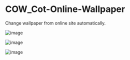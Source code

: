 # COW_Cot-Online-Wallpaper
Change wallpaper from online site automatically.

![image](https://user-images.githubusercontent.com/107354861/174424353-c090d59e-e73d-474b-8abf-a55a97c8910f.png)

![image](https://user-images.githubusercontent.com/107354861/174424383-d92ad9a9-a9f4-4841-bcd5-1c1e2485a9f6.png)

![image](https://user-images.githubusercontent.com/107354861/174431160-5e90bbb2-a45e-41e1-a637-e722867e9860.png)

